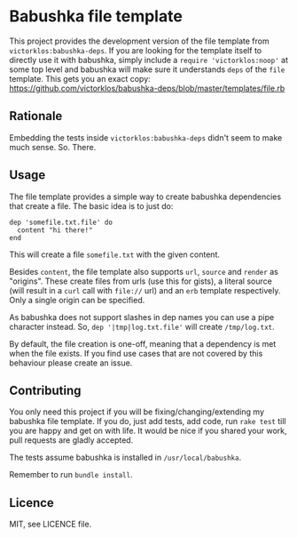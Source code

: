 
# Babushka file template

This project provides the development version of the file template from
`victorklos:babushka-deps`. If you are looking for the template itself to
directly use it with babushka, simply include a `require 'victorklos:noop'` at
some top level and babushka will make sure it understands `deps` of the `file`
template. This gets you an exact copy:
https://github.com/victorklos/babushka-deps/blob/master/templates/file.rb


## Rationale

Embedding the tests inside `victorklos:babushka-deps` didn't seem to make much
sense. So. There.


## Usage

The file template provides a simple way to create babushka dependencies that
create a file. The basic idea is to just do:

    dep 'somefile.txt.file' do
      content "hi there!"
    end

This will create a file `somefile.txt` with the given content.

Besides `content`, the file template also supports `url`, `source` and `render`
as "origins". These create files from urls (use this for gists), a literal
source (will result in a `curl` call with `file://` url) and an `erb` template
respectively.  Only a single origin can be specified.

As babushka does not support slashes in dep names you can use a pipe character
instead. So, `dep '|tmp|log.txt.file'` will create `/tmp/log.txt`.

By default, the file creation is one-off, meaning that a dependency is met when
the file exists. If you find use cases that are not covered by this behaviour
please create an issue.


## Contributing

You only need this project if you will be fixing/changing/extending my babushka
file template. If you do, just add tests, add code, run `rake test` till you
are happy and get on with life. It would be nice if you shared your work, pull
requests are gladly accepted.

The tests assume babushka is installed in `/usr/local/babushka`.

Remember to run `bundle install`.


## Licence

MIT, see LICENCE file.

